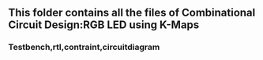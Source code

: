 ## This folder contains all the files of Combinational Circuit Design:RGB LED using K-Maps
### Testbench,rtl,contraint,circuitdiagram